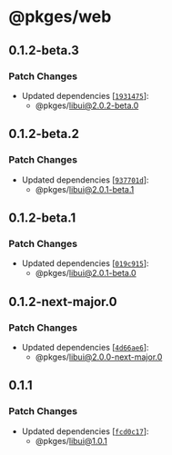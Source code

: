 # @pkges/web

## 0.1.2-beta.3

### Patch Changes

- Updated dependencies [[`1931475`](https://github.com/JeanBarriere/turbo-changeset-monorepo/commit/1931475298ab5c849ff5b8f372575a933679cf3d)]:
  - @pkges/libui@2.0.2-beta.0

## 0.1.2-beta.2

### Patch Changes

- Updated dependencies [[`937701d`](https://github.com/JeanBarriere/turbo-changeset-monorepo/commit/937701d74d46c109e781c304212e01fd40068745)]:
  - @pkges/libui@2.0.1-beta.1

## 0.1.2-beta.1

### Patch Changes

- Updated dependencies [[`019c915`](https://github.com/JeanBarriere/turbo-changeset-monorepo/commit/019c9155e498aa89b43f428c9afcb9280407f51b)]:
  - @pkges/libui@2.0.1-beta.0

## 0.1.2-next-major.0

### Patch Changes

- Updated dependencies [[`4d66ae6`](https://github.com/JeanBarriere/turbo-changeset-monorepo/commit/4d66ae69191adb02c4891efd50c4d80b10743d96)]:
  - @pkges/libui@2.0.0-next-major.0

## 0.1.1

### Patch Changes

- Updated dependencies [[`fcd0c17`](https://github.com/JeanBarriere/turbo-changeset-monorepo/commit/fcd0c17bbd72ae2b1efcba1d19e5e8b3c6a76c78)]:
  - @pkges/libui@1.0.1
